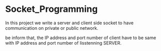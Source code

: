 # Socket_Programming
In this project  we write a server and client side socket to have communication on private or public network.

be inform that, the IP address and port number of client have to be same with IP address and port number of lisstenning SERVER.
